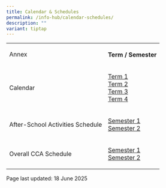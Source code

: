 ```yaml
---
title: Calendar & Schedules
permalink: /info-hub/calendar-schedules/
description: ""
variant: tiptap
---
```

<table style="minWidth: 50px">
<colgroup>
<col>
<col>
</colgroup>
<tbody>
<tr>
<td rowspan="1" colspan="1">
<p>Annex</p>
</td>
<th rowspan="1" colspan="1">
<p>Term / Semester</p>
</th>
</tr>
<tr>
<td rowspan="1" colspan="1">
<p>Calendar</p>
</td>
<td rowspan="1" colspan="1">
<p><a href="https://drive.google.com/drive/folders/13TSl3v5NLQiS5Ur9VfKthXInOY-f7Wdh?usp=sharing" rel="noopener" target="_blank">Term 1</a>
<br><a href="https://drive.google.com/drive/folders/1YskAHYKgol0KieuSZ3zxFEuwr8DVHF04?usp=sharing" rel="noopener nofollow" target="_blank">Term 2</a>
<br><a href="https://drive.google.com/drive/folders/1UWsu77afqc5YqBuFuLA1AGa2WeRg1nlG?usp=sharing" rel="noopener nofollow" target="_blank">Term 3</a>
<br><a href="https://drive.google.com/drive/folders/11QKscFZYnbCyUMhVVqGUqyulFMx5fUYJ?usp=sharing" rel="noopener nofollow" target="_blank">Term 4</a>
</p>
</td>
</tr>
<tr>
<td rowspan="1" colspan="1">
<p>After-School Activities Schedule</p>
</td>
<td rowspan="1" colspan="1">
<p><a href="https://drive.google.com/file/d/12AfYLjXLBMKBU8PON2Ly9p2cssZZ-v7T/view?usp=sharing" rel="noopener nofollow" target="_blank">Semester 1</a>
<br><a href="https://drive.google.com/file/d/1l0De9GmLgNMBKFI0fV8DGJt554-8uc8b/view?usp=sharing" rel="noopener nofollow" target="_blank">Semester 2</a>
</p>
</td>
</tr>
<tr>
<td rowspan="1" colspan="1">
<p>Overall CCA Schedule</p>
</td>
<td rowspan="1" colspan="1">
<p><a href="https://drive.google.com/file/d/1Zuf2Z4TOYOmEjmz1SRMEfMfOdiGKJm8U/view?usp=sharing" rel="noopener nofollow" target="_blank">Semester 1</a>
<br><a href="https://drive.google.com/file/d/1uQyIk71RC82V4RIHUZ9C1-3SirdV7FJs/view?usp=sharing" rel="noopener nofollow" target="_blank">Semester 2</a>
</p>
</td>
</tr>
</tbody>
</table>
<p></p>
<p></p>
<p>Page last updated: 18 June 2025</p>
